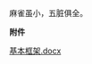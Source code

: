 
<BlogInfo id="1260" title="基础爬虫框架" author="夏哲哲" pv=0 read_times=0 pre_cost_time=1 category="python爬虫" tag_list="['python', '爬虫', '基础爬虫框架']" create_time="2022.06.29 23:06:28.000563" update_time="2022.06.29 23:06:28" />

麻雀虽小，五脏俱全。


**​附件**

[基本框架.docx](/static/file/2022/06/29/基本框架.docx)


